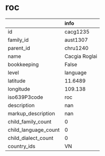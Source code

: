 # roc
|                      | info          |
|:---------------------|:--------------|
| id                   | cacg1235      |
| family_id            | aust1307      |
| parent_id            | chru1240      |
| name                 | Cacgia Roglai |
| bookkeeping          | False         |
| level                | language      |
| latitude             | 11.6489       |
| longitude            | 109.138       |
| iso639P3code         | roc           |
| description          | nan           |
| markup_description   | nan           |
| child_family_count   | 0             |
| child_language_count | 0             |
| child_dialect_count  | 0             |
| country_ids          | VN            |